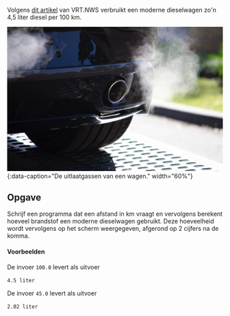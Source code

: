 Volgens <a href="https://www.vrt.be/vrtnws/nl/2022/03/10/zo-bespaar-je-met-je-gezin-autobrandstof-in-dure-tijden/" target="_blank">dit artikel</a> van VRT.NWS verbruikt een moderne dieselwagen zo'n 4,5 liter diesel per 100 km.

![De uitlaatgassen van een wagen.](media/car-exhaust.jpg "Foto door Matt Boitor op Unsplash."){:data-caption="De uitlaatgassen van een wagen." width="60%"}

## Opgave
Schrijf een programma dat een afstand in km vraagt en vervolgens berekent hoeveel brandstof een moderne dieselwagen gebruikt. Deze hoeveelheid wordt vervolgens op het scherm weergegeven, afgerond op 2 cijfers na de komma.

#### Voorbeelden
De invoer `100.0` levert als uitvoer
```
4.5 liter
```

De invoer `45.0` levert als uitvoer
```
2.02 liter
```
